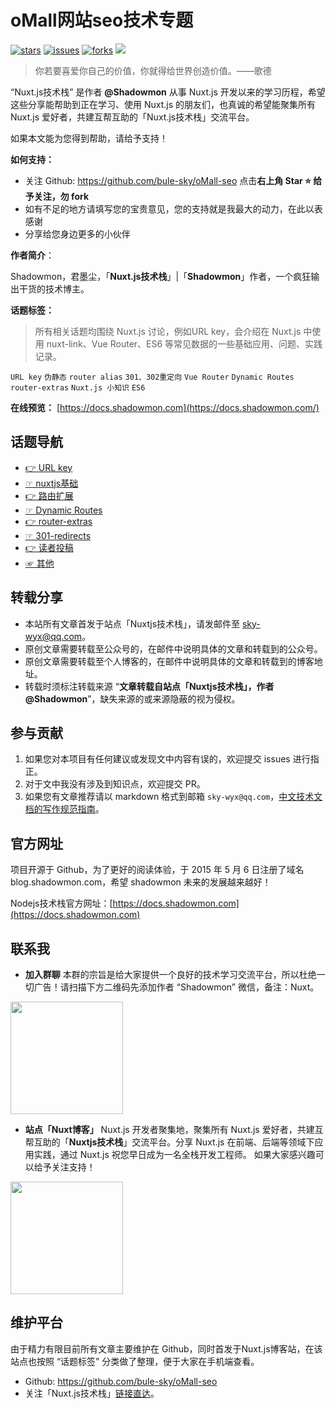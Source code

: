 # oMall网站seo技术专题

[![stars](https://badgen.net/github/stars/bule-sky/oMall-seo?color=cyan&icon=github)](https://github.com/bule-sky/oMall-seo)
[![issues](https://badgen.net/github/issues/bule-sky/oMall-seo?color=red&icon=github&label=问题)](https://github.com/bule-sky/oMall-seo/issues)
[![forks](https://badgen.net/github/forks/bule-sky/oMall-seo?color=orange)](https://github.com/bule-sky/oMall-seo)
[<img src="https://img.shields.io/badge/%E5%BE%AE%E4%BF%A1-%E5%85%AC%E4%BC%97%E5%8F%B7-brightgreen">](https://cdn.shadowmon.com/olight.png)

> 你若要喜爱你自己的价值，你就得给世界创造价值。——歌德

“Nuxt.js技术栈” 是作者 **@Shadowmon** 从事 Nuxt.js 开发以来的学习历程，希望这些分享能帮助到正在学习、使用 Nuxt.js 的朋友们，也真诚的希望能聚集所有 Nuxt.js 爱好者，共建互帮互助的「Nuxt.js技术栈」交流平台。

如果本文能为您得到帮助，请给予支持！

**如何支持：**

- 关注 Github: https://github.com/bule-sky/oMall-seo 点击**右上角 Star :star: 给予关注，勿 fork**
- 如有不足的地方请填写您的宝贵意见，您的支持就是我最大的动力，在此以表感谢
- 分享给您身边更多的小伙伴

**作者简介**：

Shadowmon，君墨尘，「**Nuxt.js技术栈**」|「**Shadowmon**」作者，一个疯狂输出干货的技术博主。

**话题标签：**

> 所有相关话题均围绕 Nuxt.js 讨论，例如URL key，会介绍在 Nuxt.js 中使用 nuxt-link、Vue Router、ES6 等常见数据的一些基础应用、问题、实践记录。

`URL key` `伪静态` `router alias` `301、302重定向` `Vue Router` `Dynamic Routes` `router-extras` `Nuxt.js 小知识` `ES6`

**在线预览：** [https://docs.shadowmon.com](https://docs.shadowmon.com/)

## 话题导航
* [👉 URL key](https://docs.magento.com/user-guide/catalog/catalog-urls.html)
* [☞ nuxtjs基础](https://nuxtjs.org/docs/2.x/concepts/views)
* [👉 路由扩展](https://nuxtjs.org/docs/2.x/configuration-glossary/configuration-router#extendroutes)
* [☞ Dynamic Routes](https://zh.nuxtjs.org/docs/2.x/features/file-system-routing#dynamic-routes)
* [👉 router-extras](https://codesandbox.io/s/github/nuxt-community/router-extras-module)
* [☞ 301-redirects](https://jackwhiting.co.uk/posts/handling-redirects-in-nuxtjs-through-middlware/)
* [👉 读者投稿](/other/reprint-contribution-collaboration.md)
* [☞ 其他](/other/about-us.md)

## 转载分享

* 本站所有文章首发于站点「Nuxtjs技术栈」，请发邮件至 sky-wyx@qq.com。
* 原创文章需要转载至公众号的，在邮件中说明具体的文章和转载到的公众号。
* 原创文章需要转载至个人博客的，在邮件中说明具体的文章和转载到的博客地址。
* 转载时须标注转载来源 “**文章转载自站点「Nuxtjs技术栈」，作者@Shadowmon**”，缺失来源的或来源隐蔽的视为侵权。

## 参与贡献

1. 如果您对本项目有任何建议或发现文中内容有误的，欢迎提交 issues 进行指正。
2. 对于文中我没有涉及到知识点，欢迎提交 PR。
3. 如果您有文章推荐请以 markdown 格式到邮箱 `sky-wyx@qq.com`，[中文技术文档的写作规范指南](https://github.com/ruanyf/document-style-guide)。

## 官方网址

项目开源于 Github，为了更好的阅读体验，于 2015 年 5 月 6 日注册了域名 blog.shadowmon.com，希望 shadowmon 未来的发展越来越好！

Nodejs技术栈官方网址：[https://docs.shadowmon.com](https://docs.shadowmon.com)

## 联系我

- **加入群聊**
本群的宗旨是给大家提供一个良好的技术学习交流平台，所以杜绝一切广告！请扫描下方二维码先添加作者 “Shadowmon” 微信，备注：Nuxt。
<img src="http://cdn.shadowmon.com/wx.jpg?x-oss-process=style/may" width="180" height="180"/>

- **站点「Nuxt博客」**
Nuxt.js 开发者聚集地，聚集所有 Nuxt.js 爱好者，共建互帮互助的「**Nuxtjs技术栈**」交流平台。分享 Nuxt.js 在前端、后端等领域下应用实践，通过 Nuxt.js 祝您早日成为一名全栈开发工程师。 如果大家感兴趣可以给予关注支持！
<img src="http://cdn.shadowmon.com/blog.png" width="180" height="180"/>

## 维护平台

由于精力有限目前所有文章主要维护在 Github，同时首发于Nuxt.js博客站，在该站点也按照 “话题标签” 分类做了整理，便于大家在手机端查看。

* Github: https://github.com/bule-sky/oMall-seo
* 关注「Nuxt.js技术栈」[链接直达](http://blog.shadowmon.com/)。
